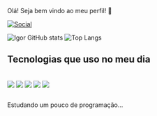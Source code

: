 Olá! Seja bem vindo ao meu perfil! 🤙

[![Social](https://img.shields.io/badge/Instagram-E4405F?style=for-the-badge&logo=instagram&logoColor=white)](https://www.instagram.com/igorbarreto10/)

![Igor GitHub stats](https://github-readme-stats.vercel.app/api?username=Igor-Barreto&show_icons=true&theme=radical)
![Top Langs](https://github-readme-stats.vercel.app/api/top-langs/?username=Igor-Barreto&layout=compact)

## Tecnologias que uso no meu dia
<div style="display: inline_block"><br/>
        <img align="center" alt"HTML5" src="https://img.shields.io/badge/HTML5-E34F26?style=for-the-badge&logo=html5&logoColor=white" />
        <img align="center" alt"Python" src="https://img.shields.io/badge/Python-14354C?style=for-the-badge&logo=python&logoColor=white" />
        <img align="center" alt"C" src="https://img.shields.io/badge/C-00599C?style=for-the-badge&logo=c&logoColor=white" />
        <img align="center" alt"CSS3" src="https://img.shields.io/badge/CSS3-1572B6?style=for-the-badge&logo=css3&logoColor=white" />
        <img align="center" alt"JavaScript" src="https://img.shields.io/badge/JavaScript-F7DF1E?style=for-the-badge&logo=javascript&logoColor=black" />   
<div><br/>

Estudando um pouco de programação...
